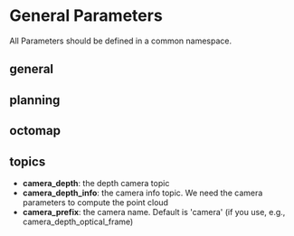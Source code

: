 # General Parameters
All Parameters should be defined in a common namespace.

## general

## planning

## octomap

## topics
* **camera_depth**: the depth camera topic
* **camera_depth_info**: the camera info topic. We need the camera parameters to compute the point cloud
* **camera_prefix**: the camera name. Default is 'camera' (if you use, e.g., camera_depth_optical_frame)